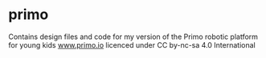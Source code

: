 primo
=====

Contains design files and code for my version of the Primo robotic platform for young kids www.primo.io licenced under CC by-nc-sa 4.0 International
